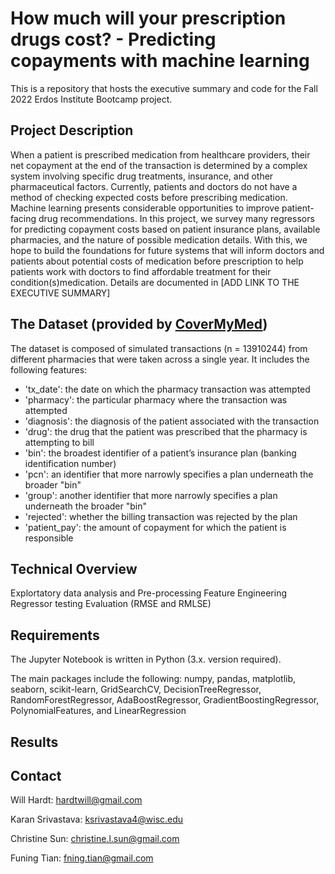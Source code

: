 # How much will your prescription drugs cost? - Predicting copayments with machine learning

This is a repository that hosts the executive summary and code for the Fall 2022 Erdos Institute Bootcamp project. 

## Project Description
When a patient is prescribed medication from healthcare providers, their net copayment at the end of the transaction is determined by a complex system involving specific drug treatments, insurance, and other pharmaceutical factors. Currently, patients and doctors do not have a method of checking expected costs before prescribing medication. Machine learning presents considerable opportunities to improve patient-facing drug recommendations. In this project, we survey many regressors for predicting copayment costs based on patient insurance plans, available pharmacies, and the nature of possible medication details. With this, we hope to build the foundations for future systems that will inform doctors and patients about potential costs of medication before prescription to help patients work with doctors to find affordable treatment for their condition(s)medication. Details are documented in [ADD LINK TO THE EXECUTIVE SUMMARY]

## The Dataset (provided by [CoverMyMed](https://www.covermymeds.com/main/))
The dataset is composed of simulated transactions (n = 13910244) from different pharmacies that were taken across a single year. It includes the following features:
* 'tx_date': the date on which the pharmacy transaction was attempted
* 'pharmacy': the particular pharmacy where the transaction was attempted
* 'diagnosis': the diagnosis of the patient associated with the transaction
* 'drug': the drug that the patient was prescribed that the pharmacy is attempting to bill
* 'bin': the broadest identifier of a patient’s insurance plan (banking identification number)
* 'pcn': an identifier that more narrowly specifies a plan underneath the broader "bin"
* 'group': another identifier that more narrowly specifies a plan underneath the broader "bin"
* 'rejected': whether the billing transaction was rejected by the plan
* 'patient_pay': the amount of copayment for which the patient is responsible

## Technical Overview 
Explortatory data analysis and Pre-processing
Feature Engineering
Regressor testing
Evaluation (RMSE and RMLSE)


## Requirements 
The Jupyter Notebook is written in Python (3.x. version required).

The main packages include the following: numpy, pandas, matplotlib, seaborn, scikit-learn, GridSearchCV, DecisionTreeRegressor, RandomForestRegressor, AdaBoostRegressor, GradientBoostingRegressor, PolynomialFeatures, and LinearRegression

## Results

## Contact
Will Hardt: hardtwill@gmail.com

Karan Srivastava: ksrivastava4@wisc.edu

Christine Sun: christine.l.sun@gmail.com

Funing Tian: fning.tian@gmail.com


